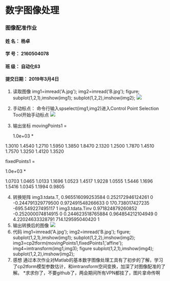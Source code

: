 # 数字图像处理
### 图像配准作业
#### 姓    名：          杨卓              
#### 学    号：        2160504078          
#### 班    级：        自动化63            
#### 提交日期：       2019年3月4日     
1. 读取图像
	img1=imread('A.jpg');
	img2=imread('B.jpg');
	figure;
	subplot(1,2,1),imshow(img1);
	subplot(1,2,2),imshow(img2);
![](%E5%B1%8F%E5%B9%95%E5%BF%AB%E7%85%A7%202019-03-05%20%E4%B8%8B%E5%8D%8810.11.41.png)
2. 手动标点：
命令行输入spselect(img1,img2)进入Control Point Selection Tool开始手动标点
![](%E5%B1%8F%E5%B9%95%E5%BF%AB%E7%85%A7%202019-03-05%20%E4%B8%8B%E5%8D%8810.15.45.png)
3. 输出坐标
movingPoints1 =

   1.0e+03 *

1.3010    1.4540
1.2710    1.5950
1.3850    1.8470
2.1320    1.2500
1.7870    1.4510
1.7570    1.3250
1.4120    1.3520

fixedPoints1 =

   1.0e+03 *

1.0703    1.0465
1.0133    1.1696
1.0523    1.4517
1.9228    1.0555
1.5446    1.1696
1.5416    1.0345
1.1994    0.9805

4. 转换矩阵
img3.tdata.T,
0.965516099253584	0.252172946124261	0
-0.244791329779500	0.972491548266633	0
170.738017427235	-695.549227495117	1
 img3.tdata.Tinv
0.971824879260852	-0.252000074814915	0
0.244623518765884	0.964854212104949	0
4.22024633328791	714.129595040420	1
5. 输出转换后的图像
![](%E5%B1%8F%E5%B9%95%E5%BF%AB%E7%85%A7%202019-03-05%20%E4%B8%8B%E5%8D%8810.41.03.png)
6. 代码
	img1=imread('A.jpg');
	img2=imread('B.jpg');
	figure;
	subplot(1,2,1),imshow(img1);
	subplot(1,2,2),imshow(img2);
	img3=cp2tform(movingPoints1,fixedPoints1,'affine');
	img4=imtransform(img1,img3);
	figure
	subplot(1,2,1),imshow(img4);
	subplot(1,2,2),imshow(img2);
7. 感想
通过本次作业对Matlab的基本数字图像处理工具有了初步的了解，学习了cp2tform模型参数估计，和imtransform空间变换，加深了对图像配准的了解。
*求求你了，不要github了，两会期间所有VPN都挂了，图片拿命传啊